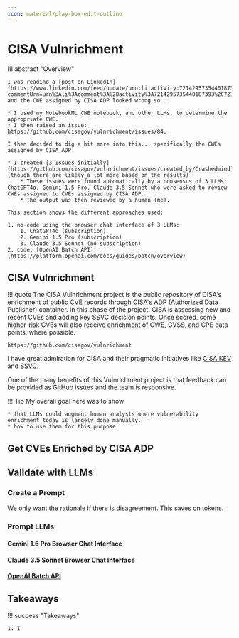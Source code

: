 ```yaml
---
icon: material/play-box-edit-outline 
---
```


# CISA Vulnrichment

!!! abstract "Overview"

    I was reading a [post on LinkedIn](https://www.linkedin.com/feed/update/urn:li:activity:7214295735440187393?commentUrn=urn%3Ali%3Acomment%3A%28activity%3A7214295735440187393%2C7214365350828613632%29&dashCommentUrn=urn%3Ali%3Afsd_comment%3A%287214365350828613632%2Curn%3Ali%3Aactivity%3A7214295735440187393%29) and the CWE assigned by CISA ADP looked wrong so...

    * I used my NotebookML CWE notebook, and other LLMs, to determine the appropriate CWE.
    * I then raised an issue: https://github.com/cisagov/vulnrichment/issues/84.

    I then decided to dig a bit more into this... specifically the CWEs assigned by CISA ADP

    * I created [3 Issues initially](https://github.com/cisagov/vulnrichment/issues/created_by/Crashedmind) (though there are likely a lot more based on the results) 
        * These issues were found automatically by a consensus of 3 LLMs: ChatGPT4o, Gemini 1.5 Pro, Claude 3.5 Sonnet who were asked to review CWEs assigned to CVEs assigned by CISA ADP.
        * The output was then reviewed by a human (me).

    This section shows the different approaches used:

    1. no-code using the browser chat interface of 3 LLMs: 
        1. ChatGPT4o (subscription)
        2. Gemini 1.5 Pro (subscription)
        3. Claude 3.5 Sonnet (no subscription)
    2. code: [OpenAI Batch API](https://platform.openai.com/docs/guides/batch/overview)



## CISA Vulnrichment

!!! quote
    The CISA Vulnrichment project is the public repository of CISA's enrichment of public CVE records through CISA's ADP (Authorized Data Publisher) container. In this phase of the project, CISA is assessing new and recent CVEs and adding key SSVC decision points. Once scored, some higher-risk CVEs will also receive enrichment of CWE, CVSS, and CPE data points, where possible.

    https://github.com/cisagov/vulnrichment

I have great admiration for CISA and their pragmatic initiatives like [CISA KEV](https://riskbasedprioritization.github.io/cisa_kev/cisa_kev/) and [SSVC](https://riskbasedprioritization.github.io/ssvc/SSVC/).

One of the many benefits of this Vulnrichment project is that feedback can be provided as GitHub issues and the team is responsive.

!!! Tip
    My overall goal here was to show 

    * that LLMs could augment human analysts where vulnerability enrichment today is largely done manually.
    * how to use them for this purpose

## Get CVEs Enriched by CISA ADP


## Validate with LLMs

### Create a Prompt

We only want the rationale if there is disagreement. This saves on tokens.

### Prompt LLMs

#### Gemini 1.5 Pro Browser Chat Interface

#### Claude 3.5 Sonnet Browser Chat Interface


#### [OpenAI Batch API](https://platform.openai.com/docs/guides/batch/overview)


## Takeaways
  
!!! success "Takeaways" 

    1. I 